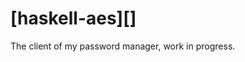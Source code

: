 # [haskell-aes][]

The client of my password manager, work in progress.

[mcferrin]: https://github.com/mcxim/mcferrin
